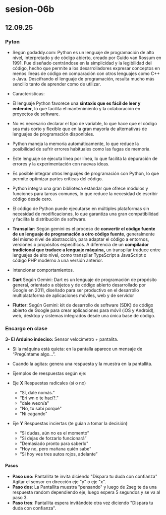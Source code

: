 # sesion-06b
## 12.09.25

### Pyton
+ Según godaddy.com: Python es un lenguaje de programación de alto nivel, interpretado y de código abierto, creado por Guido van Rossum en 1991. Fue diseñado centrándose en la simplicidad y la legibilidad del código, hecho que permite a los desarrolladores expresar conceptos en menos líneas de código en comparación con otros lenguajes como C++ o Java. Descifrando el lenguaje de programación, resulta mucho más sencillo tanto de aprender como de utilizar.
+ Características:
+ El lenguaje Python favorece una **sintaxis que es fácil de leer y entender**, lo que facilita el mantenimiento y la colaboración en proyectos de software.
+ No es necesario declarar el tipo de variable, lo que hace que el código sea más corto y flexible que en la gran mayoría de alternativas de lenguajes de programación disponibles.
+ Python maneja la memoria automáticamente, lo que reduce la posibilidad de sufrir errores habituales como las fugas de memoria.
+ Este lenguaje se ejecuta línea por línea, lo que facilita la depuración de errores y la experimentación con nuevas ideas.
+ Es posible integrar otros lenguajes de programación con Python, lo que permite optimizar partes críticas del código.
+ Python integra una gran biblioteca estándar que ofrece módulos y funciones para tareas comunes, lo que reduce la necesidad de escribir código desde cero.
+ El código de Python puede ejecutarse en múltiples plataformas sin necesidad de modificaciones, lo que garantiza una gran compatibilidad y facilita la distribución de software.

+ **Transpilar**: Según gemini es el proceso de **convertir el código fuente de un lenguaje de programación a otro código fuente**, generalmente del mismo nivel de abstracción, para adaptar el código a entornos, versiones o propósitos específicos. A diferencia de un **compilador tradicional que traduce a lenguaje máquina,** un transpilar traduce entre lenguajes de alto nivel, como transpilar TypeScript a JavaScript o código PHP moderno a una versión anterior.

+ Intencionar comportamientos.

+ **Dart** Según Gemini: Dart es un lenguaje de programación de propósito general, orientado a objetos y de código abierto desarrollado por Google en 2011, diseñado para ser productivo en el desarrollo multiplataforma de aplicaciones móviles, web y de servidor
+ **Flutter**: Según Gemini: kit de desarrollo de software (SDK) de código abierto de Google para crear aplicaciones para móvil (iOS y Android), web, desktop y sistemas integrados desde una única base de código.

### Encargo en clase

**3- El Arduino indeciso:** Sensor velocímetro + pantalita.
  + Si la máquina está quieta: en la pantalla aparece un mensaje de “Pregúntame algo…”.
  + Cuando la agitas: genera una respuesta y la muestra en la pantallita.
    
  + Ejemplos de reespuestas según eje:
  + Eje **X** Respuestas radicales (si o no)
    + “Sí, dale nomás.”
    + “Eri wn o te haci?.”
    + "dale weon/a"
    + "No, tu sabi porqué"
    + "Ni cagando"
      
  + Eje **Y** Respuestas inciertas (te guían a tomar la decisión)
    + “Si dudas, aún no es el momento”
    + "Si dejas de forzarlo funcionará”
    + "Demasiado pronto para saberlo"
    + “Hoy no, pero mañana quién sabe”
    + “Si hoy ves tres autos rojos, adelante”

   #### Pasos
  
  + **Paso uno:** Pantallita te invita diciendo "Dispara tu duda con confianza" Agitar el sensor en dirección eje "y" o eje "x".
  + **Paso dos**: La Pantallita muestra "pensando" y luego de 2seg te da una respuesta random dependiendo eje, luego espera 5 segundos y se va al paso 3.
  + **Paso tres**: Pantallita espera invitándote otra vez diciendo "Dispara tu duda con confianza".
